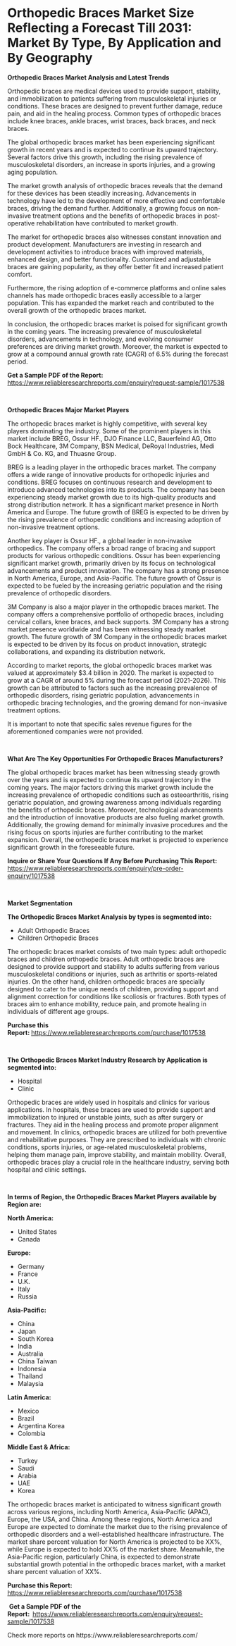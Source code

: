 <p><h1>Orthopedic Braces Market Size Reflecting a Forecast Till 2031: Market By Type, By Application and By Geography</h1></p><p><strong>Orthopedic Braces Market Analysis and Latest Trends</strong></p>
<p><p>Orthopedic braces are medical devices used to provide support, stability, and immobilization to patients suffering from musculoskeletal injuries or conditions. These braces are designed to prevent further damage, reduce pain, and aid in the healing process. Common types of orthopedic braces include knee braces, ankle braces, wrist braces, back braces, and neck braces.</p><p>The global orthopedic braces market has been experiencing significant growth in recent years and is expected to continue its upward trajectory. Several factors drive this growth, including the rising prevalence of musculoskeletal disorders, an increase in sports injuries, and a growing aging population.</p><p>The market growth analysis of orthopedic braces reveals that the demand for these devices has been steadily increasing. Advancements in technology have led to the development of more effective and comfortable braces, driving the demand further. Additionally, a growing focus on non-invasive treatment options and the benefits of orthopedic braces in post-operative rehabilitation have contributed to market growth.</p><p>The market for orthopedic braces also witnesses constant innovation and product development. Manufacturers are investing in research and development activities to introduce braces with improved materials, enhanced design, and better functionality. Customized and adjustable braces are gaining popularity, as they offer better fit and increased patient comfort.</p><p>Furthermore, the rising adoption of e-commerce platforms and online sales channels has made orthopedic braces easily accessible to a larger population. This has expanded the market reach and contributed to the overall growth of the orthopedic braces market.</p><p>In conclusion, the orthopedic braces market is poised for significant growth in the coming years. The increasing prevalence of musculoskeletal disorders, advancements in technology, and evolving consumer preferences are driving market growth. Moreover, the market is expected to grow at a compound annual growth rate (CAGR) of 6.5% during the forecast period.</p></p>
<p><strong>Get a Sample PDF of the Report:&nbsp;</strong> <a href="https://www.reliableresearchreports.com/enquiry/request-sample/1017538">https://www.reliableresearchreports.com/enquiry/request-sample/1017538</a></p>
<p>&nbsp;</p>
<p><strong>Orthopedic Braces Major Market Players</strong></p>
<p><p>The orthopedic braces market is highly competitive, with several key players dominating the industry. Some of the prominent players in this market include BREG, Ossur HF., DJO Finance LLC, Bauerfeind AG, Otto Bock Healthcare, 3M Company, BSN Medical, DeRoyal Industries, Medi GmbH & Co. KG, and Thuasne Group.</p><p>BREG is a leading player in the orthopedic braces market. The company offers a wide range of innovative products for orthopedic injuries and conditions. BREG focuses on continuous research and development to introduce advanced technologies into its products. The company has been experiencing steady market growth due to its high-quality products and strong distribution network. It has a significant market presence in North America and Europe. The future growth of BREG is expected to be driven by the rising prevalence of orthopedic conditions and increasing adoption of non-invasive treatment options.</p><p>Another key player is Ossur HF., a global leader in non-invasive orthopedics. The company offers a broad range of bracing and support products for various orthopedic conditions. Ossur has been experiencing significant market growth, primarily driven by its focus on technological advancements and product innovation. The company has a strong presence in North America, Europe, and Asia-Pacific. The future growth of Ossur is expected to be fueled by the increasing geriatric population and the rising prevalence of orthopedic disorders.</p><p>3M Company is also a major player in the orthopedic braces market. The company offers a comprehensive portfolio of orthopedic braces, including cervical collars, knee braces, and back supports. 3M Company has a strong market presence worldwide and has been witnessing steady market growth. The future growth of 3M Company in the orthopedic braces market is expected to be driven by its focus on product innovation, strategic collaborations, and expanding its distribution network.</p><p>According to market reports, the global orthopedic braces market was valued at approximately $3.4 billion in 2020. The market is expected to grow at a CAGR of around 5% during the forecast period (2021-2026). This growth can be attributed to factors such as the increasing prevalence of orthopedic disorders, rising geriatric population, advancements in orthopedic bracing technologies, and the growing demand for non-invasive treatment options.</p><p>It is important to note that specific sales revenue figures for the aforementioned companies were not provided.</p></p>
<p>&nbsp;</p>
<p><strong>What Are The Key Opportunities For Orthopedic Braces Manufacturers?</strong></p>
<p><p>The global orthopedic braces market has been witnessing steady growth over the years and is expected to continue its upward trajectory in the coming years. The major factors driving this market growth include the increasing prevalence of orthopedic conditions such as osteoarthritis, rising geriatric population, and growing awareness among individuals regarding the benefits of orthopedic braces. Moreover, technological advancements and the introduction of innovative products are also fueling market growth. Additionally, the growing demand for minimally invasive procedures and the rising focus on sports injuries are further contributing to the market expansion. Overall, the orthopedic braces market is projected to experience significant growth in the foreseeable future.</p></p>
<p><strong>Inquire or Share Your Questions If Any Before Purchasing This Report:</strong> <a href="https://www.reliableresearchreports.com/enquiry/pre-order-enquiry/1017538">https://www.reliableresearchreports.com/enquiry/pre-order-enquiry/1017538</a></p>
<p>&nbsp;</p>
<p><strong>Market Segmentation</strong></p>
<p><strong>The Orthopedic Braces Market Analysis by types is segmented into:</strong></p>
<p><ul><li>Adult Orthopedic Braces</li><li>Children Orthopedic Braces</li></ul></p>
<p><p>The orthopedic braces market consists of two main types: adult orthopedic braces and children orthopedic braces. Adult orthopedic braces are designed to provide support and stability to adults suffering from various musculoskeletal conditions or injuries, such as arthritis or sports-related injuries. On the other hand, children orthopedic braces are specially designed to cater to the unique needs of children, providing support and alignment correction for conditions like scoliosis or fractures. Both types of braces aim to enhance mobility, reduce pain, and promote healing in individuals of different age groups.</p></p>
<p><strong>Purchase this Report:&nbsp;</strong><a href="https://www.reliableresearchreports.com/purchase/1017538">https://www.reliableresearchreports.com/purchase/1017538</a></p>
<p>&nbsp;</p>
<p><strong>The Orthopedic Braces Market Industry Research by Application is segmented into:</strong></p>
<p><ul><li>Hospital</li><li>Clinic</li></ul></p>
<p><p>Orthopedic braces are widely used in hospitals and clinics for various applications. In hospitals, these braces are used to provide support and immobilization to injured or unstable joints, such as after surgery or fractures. They aid in the healing process and promote proper alignment and movement. In clinics, orthopedic braces are utilized for both preventive and rehabilitative purposes. They are prescribed to individuals with chronic conditions, sports injuries, or age-related musculoskeletal problems, helping them manage pain, improve stability, and maintain mobility. Overall, orthopedic braces play a crucial role in the healthcare industry, serving both hospital and clinic settings.</p></p>
<p>&nbsp;</p>
<p><strong>In terms of Region, the Orthopedic Braces Market Players available by Region are:</strong></p>
<p>
    <p> <strong> North America: </strong>
        <ul>
            <li>United States</li>
            <li>Canada</li>
        </ul>
        </p> 
    <p> <strong> Europe: </strong>
        <ul>
            <li>Germany</li>
            <li>France</li>
            <li>U.K.</li>
            <li>Italy</li>
            <li>Russia</li>
        </ul>
        </p> 
    <p> <strong> Asia-Pacific: </strong>
        <ul>
            <li>China</li>
            <li>Japan</li>
            <li>South Korea</li>
            <li>India</li>
            <li>Australia</li>
            <li>China Taiwan</li>
            <li>Indonesia</li>
            <li>Thailand</li>
            <li>Malaysia</li>
        </ul>
        </p> 
    <p> <strong> Latin America: </strong>
        <ul>
            <li>Mexico</li>
            <li>Brazil</li>
            <li>Argentina Korea</li>
            <li>Colombia</li>
        </ul>
        </p> 
    <p> <strong> Middle East & Africa: </strong>
        <ul>
            <li>Turkey</li>
            <li>Saudi</li>
            <li>Arabia</li>
            <li>UAE</li>
            <li>Korea</li>
        </ul>
    </p>
    </p>
<p><p>The orthopedic braces market is anticipated to witness significant growth across various regions, including North America, Asia-Pacific (APAC), Europe, the USA, and China. Among these regions, North America and Europe are expected to dominate the market due to the rising prevalence of orthopedic disorders and a well-established healthcare infrastructure. The market share percent valuation for North America is projected to be XX%, while Europe is expected to hold XX% of the market share. Meanwhile, the Asia-Pacific region, particularly China, is expected to demonstrate substantial growth potential in the orthopedic braces market, with a market share percent valuation of XX%.</p></p>
<p><strong>Purchase this Report: </strong><a href="https://www.reliableresearchreports.com/purchase/1017538">https://www.reliableresearchreports.com/purchase/1017538</a></p>
<p>&nbsp;<strong>Get a Sample PDF of the Report:&nbsp;&nbsp;</strong><a href="https://www.reliableresearchreports.com/enquiry/request-sample/1017538">https://www.reliableresearchreports.com/enquiry/request-sample/1017538</a></p>
<p><strong></strong></p>
<p>Check more reports on https://www.reliableresearchreports.com/</p>